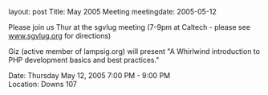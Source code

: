 layout: post
Title: May 2005 Meeting
meetingdate: 2005-05-12

Please join us Thur at the sgvlug meeting (7-9pm at Caltech - please see       
www.sgvlug.org for directions)                                                 
                                                                             
Giz (active member of lampsig.org) will present "A Whirlwind introduction to   
PHP development basics and best practices."                                    
                                                                             
Date: Thursday May 12, 2005 7:00 PM - 9:00 PM                                    
Location: Downs 107                                         
